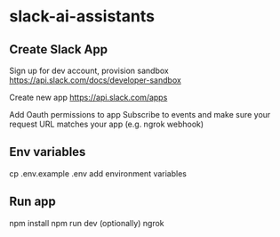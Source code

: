 # slack-ai-assistants

## Create Slack App

Sign up for dev account, provision sandbox
https://api.slack.com/docs/developer-sandbox

Create new app https://api.slack.com/apps

Add Oauth permissions to app
Subscribe to events and make sure your request URL matches your app (e.g. ngrok webhook)

## Env variables

cp .env.example .env add environment variables

## Run app

npm install
npm run dev
(optionally) ngrok
